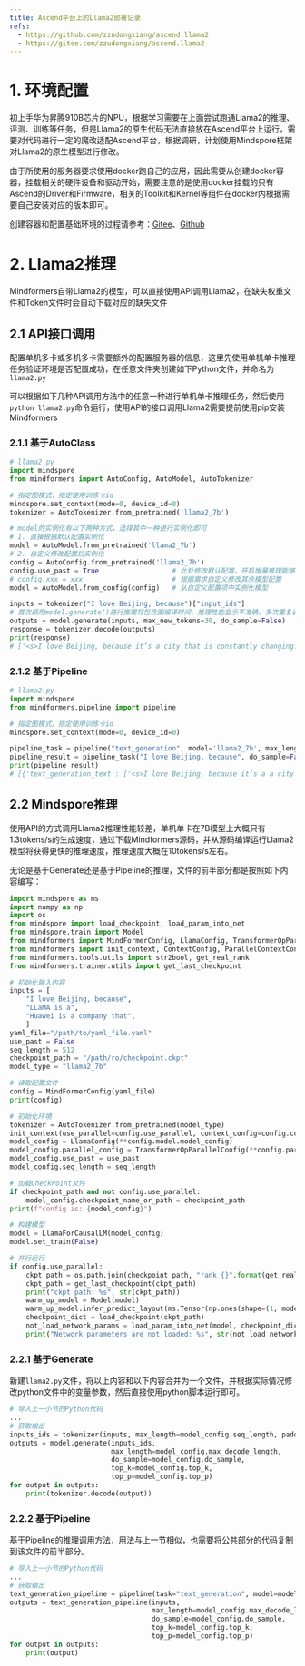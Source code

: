 ```yaml
---
title: Ascend平台上的Llama2部署记录
refs: 
  - https://github.com/zzudongxiang/ascend.llama2
  - https://gitee.com/zzudongxiang/ascend.llama2
---
```


# 1. 环境配置

初上手华为昇腾910B芯片的NPU，根据学习需要在上面尝试跑通Llama2的推理、评测、训练等任务，但是Llama2的原生代码无法直接放在Ascend平台上运行，需要对代码进行一定的魔改适配Ascend平台，根据调研，计划使用Mindspore框架对Llama2的原生模型进行修改。

由于所使用的服务器要求使用docker跑自己的应用，因此需要从创建docker容器，挂载相关的硬件设备和驱动开始，需要注意的是使用docker挂载的只有Ascend的Driver和Firmware，相关的Toolkit和Kernel等组件在docker内根据需要自己安装对应的版本即可。

创建容器和配置基础环境的过程请参考：[Gitee](https://gitee.com/zzudongxiang/ascend.docker)、[Github](https://github.com/zzudongxiang/ascend.docker)

# 2. Llama2推理

Mindformers自带Llama2的模型，可以直接使用API调用Llama2，在缺失权重文件和Token文件时会自动下载对应的缺失文件

## 2.1 API接口调用

配置单机多卡或多机多卡需要额外的配置服务器的信息，这里先使用单机单卡推理任务验证环境是否配置成功，在任意文件夹创建如下Python文件，并命名为`llama2.py`

可以根据如下几种API调用方法中的任意一种进行单机单卡推理任务，然后使用`python llama2.py`命令运行，使用API的接口调用Llama2需要提前使用pip安装Mindformers

### 2.1.1 基于AutoClass

```python
# llama2.py
import mindspore
from mindformers import AutoConfig, AutoModel, AutoTokenizer

# 指定图模式，指定使用训练卡id
mindspore.set_context(mode=0, device_id=0)
tokenizer = AutoTokenizer.from_pretrained('llama2_7b')

# model的实例化有以下两种方式，选择其中一种进行实例化即可
# 1. 直接根据默认配置实例化
model = AutoModel.from_pretrained('llama2_7b')
# 2. 自定义修改配置后实例化
config = AutoConfig.from_pretrained('llama2_7b')
config.use_past = True                  # 此处修改默认配置，开启增量推理能够加速推理性能
# config.xxx = xxx                      # 根据需求自定义修改其余模型配置
model = AutoModel.from_config(config)   # 从自定义配置项中实例化模型

inputs = tokenizer("I love Beijing, because")["input_ids"]
# 首次调用model.generate()进行推理将包含图编译时间，推理性能显示不准确，多次重复调用以获取准确的推理性能
outputs = model.generate(inputs, max_new_tokens=30, do_sample=False)
response = tokenizer.decode(outputs)
print(response)
# ['<s>I love Beijing, because it’s a city that is constantly changing. I have been living here for 10 years and I have seen the city change so much.I']
```

### 2.1.2 基于Pipeline

```python
# llama2.py
import mindspore
from mindformers.pipeline import pipeline

# 指定图模式，指定使用训练卡id
mindspore.set_context(mode=0, device_id=0)

pipeline_task = pipeline("text_generation", model='llama2_7b', max_length=30)
pipeline_result = pipeline_task("I love Beijing, because", do_sample=False)
print(pipeline_result)
# [{'text_generation_text': ['<s>I love Beijing, because it’s a a city that is constantly changing. I have been living here for 10 years and I have']}]
```

## 2.2 Mindspore推理

使用API的方式调用Llama2推理性能较差，单机单卡在7B模型上大概只有1.3tokens/s的生成速度，通过下载Mindformers源码，并从源码编译运行Llama2模型将获得更快的推理速度，推理速度大概在10tokens/s左右。

无论是基于Generate还是基于Pipeline的推理，文件的前半部分都是按照如下内容编写：

```python
import mindspore as ms
import numpy as np
import os
from mindspore import load_checkpoint, load_param_into_net
from mindspore.train import Model
from mindformers import MindFormerConfig, LlamaConfig, TransformerOpParallelConfig, AutoTokenizer, LlamaForCausalLM, pipeline
from mindformers import init_context, ContextConfig, ParallelContextConfig
from mindformers.tools.utils import str2bool, get_real_rank
from mindformers.trainer.utils import get_last_checkpoint

# 初始化输入内容
inputs = [
    "I love Beijing, because",
    "LLaMA is a",
    "Huawei is a company that",
    ]
yaml_file="/path/to/yaml_file.yaml"
use_past = False
seq_length = 512
checkpoint_path = "/path/ro/checkpoint.ckpt"
model_type = "llama2_7b"

# 读取配置文件
config = MindFormerConfig(yaml_file)
print(config)

# 初始化环境
tokenizer = AutoTokenizer.from_pretrained(model_type)
init_context(use_parallel=config.use_parallel, context_config=config.context, parallel_config=config.parallel)
model_config = LlamaConfig(**config.model.model_config)
model_config.parallel_config = TransformerOpParallelConfig(**config.parallel_config)
model_config.use_past = use_past
model_config.seq_length = seq_length

# 加载CheckPoint文件
if checkpoint_path and not config.use_parallel:
    model_config.checkpoint_name_or_path = checkpoint_path
print(f"config is: {model_config}")

# 构建模型
model = LlamaForCausalLM(model_config)
model.set_train(False)

# 并行运行
if config.use_parallel:
    ckpt_path = os.path.join(checkpoint_path, "rank_{}".format(get_real_rank()))
    ckpt_path = get_last_checkpoint(ckpt_path)
    print("ckpt path: %s", str(ckpt_path))
    warm_up_model = Model(model)
    warm_up_model.infer_predict_layout(ms.Tensor(np.ones(shape=(1, model_config.seq_length)), ms.int32))
    checkpoint_dict = load_checkpoint(ckpt_path)
    not_load_network_params = load_param_into_net(model, checkpoint_dict)
    print("Network parameters are not loaded: %s", str(not_load_network_params))
```

### 2.2.1 基于Generate

新建`llama2.py`文件，将以上内容和以下内容合并为一个文件，并根据实际情况修改python文件中的变量参数，然后直接使用python脚本运行即可。

```python
# 导入上一小节的Python代码
...
# 获取输出
inputs_ids = tokenizer(inputs, max_length=model_config.seq_length, padding="max_length")["input_ids"]
outputs = model.generate(inputs_ids,
                         max_length=model_config.max_decode_length,
                         do_sample=model_config.do_sample,
                         top_k=model_config.top_k,
                         top_p=model_config.top_p)
for output in outputs:
    print(tokenizer.decode(output))
```

### 2.2.2 基于Pipeline

基于Pipeline的推理调用方法，用法与上一节相似，也需要将公共部分的代码复制到该文件的前半部分。

```python
# 导入上一小节的Python代码
...
# 获取输出
text_generation_pipeline = pipeline(task="text_generation", model=model, tokenizer=tokenizer)
outputs = text_generation_pipeline(inputs,
                                   max_length=model_config.max_decode_length,
                                   do_sample=model_config.do_sample,
                                   top_k=model_config.top_k,
                                   top_p=model_config.top_p)
for output in outputs:
    print(output)
```

